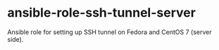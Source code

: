 ansible-role-ssh-tunnel-server
==============================

Ansible role for setting up SSH tunnel on Fedora and CentOS 7 (server side).
